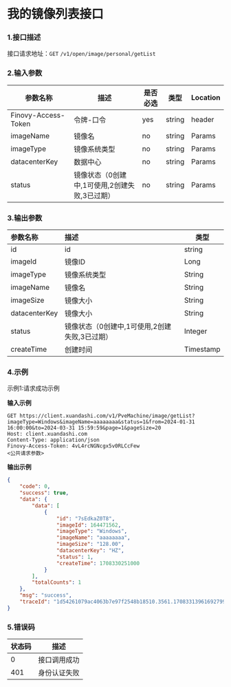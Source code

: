 # 我的镜像列表接口

### 1.接口描述 
接口请求地址：`GET` `/v1/open/image/personal/getList`

### 2.输入参数

| 参数名称              | 描述   | 是否必选 | 类型     | Location |
|-------------------|------|------|--------|----------|
| Finovy-Access-Token | 令牌-口令                                     | yes  | string | header |
| imageName | 镜像名                                        | no | string | Params |
| imageType | 镜像系统类型 | no | string | Params |
| datacenterKey | 数据中心 | no | string | Params |
| status | 镜像状态（0创建中,1可使用,2创建失败,3已过期） | no | string | Params |

### 3.输出参数

| 参数名称      | 描述                                          | 类型      |
| :------------ | :-------------------------------------------- | --------- |
| id            | id                                            | string    |
| imageId       | 镜像ID                                        | Long      |
| imageType     | 镜像系统类型                                  | String    |
| imageName     | 镜像名                                        | String    |
| imageSize     | 镜像大小                                      | String    |
| datacenterKey | 镜像大小                                      | String    |
| status        | 镜像状态（0创建中,1可使用,2创建失败,3已过期） | Integer   |
| createTime    | 创建时间                                      | Timestamp |


### 4.示例
示例1:请求成功示例

**输入示例**

```text
GET https://client.xuandashi.com/v1/PveMachine/image/getList?imageType=Windows&imageName=aaaaaaaa&status=1&from=2024-01-31 16:00:00&to=2024-03-31 15:59:59&page=1&pageSize=20
Host: client.xuandashi.com
Content-Type: application/json
Finovy-Access-Token: 4vL4rcNGNcgx5v0RLCcFew
<公共请求参数>
```

**输出示例**

```json
{
    "code": 0,
    "success": true,
    "data": {
        "data": [
            {
                "id": "7sEdkaZ0T8",
                "imageId": 164471562,
                "imageType": "Windows",
                "imageName": "aaaaaaaa",
                "imageSize": "128.00",
                "datacenterKey": "HZ",
                "status": 1,
                "createTime": 1708330251000
            }
        ],
        "totalCounts": 1
    },
    "msg": "success",
    "traceId": "1d54261079ac4063b7e97f2548b18510.3561.17083313961692799"
}
```

### 5.错误码

| 状态码 | 描述         |
| ------ | ------------ |
| 0      | 接口调用成功 |
| 401    | 身份认证失败 |
